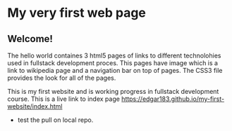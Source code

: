 # My very first web page

## Welcome!

The hello world containes 3 html5 pages of links to different technolohies used in fullstack development proces.
This pages have image which is a link to wikipedia page and a navigation bar on top of pages.
The CSS3 file provides the look for all of the pages. 

This is my first website and is working progress in fullstack development course. 
This is a live link to index page https://edgar183.github.io/my-first-website/index.html
- test the pull on local repo. 
